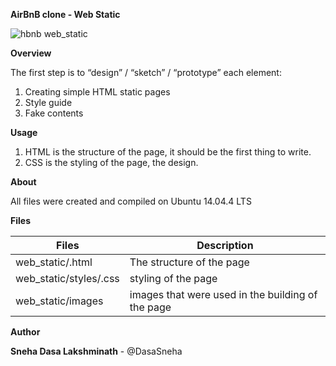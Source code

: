 **AirBnB clone - Web Static**

![hbnb web_static](<img src="https://s3.amazonaws.com/intranet-projects-files/holbertonschool-higher-level_programming+/268/8-index.png"> "hbnb web_static")

**Overview**

The first step is to “design” / “sketch” / “prototype” each element:

1. Creating simple HTML static pages
2. Style guide
3. Fake contents

**Usage**

1. HTML is the structure of the page, it should be the first thing to write.
2. CSS is the styling of the page, the design.

**About**

All files were created and compiled on Ubuntu 14.04.4 LTS

**Files**

| Files | Description |
| ----- | ----------- |
| web_static/.html | The structure of the page |
| web_static/styles/.css | styling of the page |
| web_static/images | images that were used in the building of the page |

**Author**

**Sneha Dasa Lakshminath** - @DasaSneha
